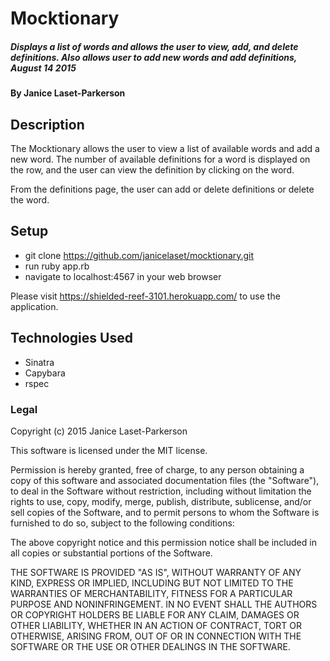 # Mocktionary

##### Displays a list of words and allows the user to view, add, and delete definitions. Also allows user to add new words and add definitions, August 14 2015

#### By Janice Laset-Parkerson

## Description

The Mocktionary allows the user to view a list of available words and add a new word. The number of available definitions for a word is displayed on the row, and the user can view the definition by clicking on the word.

From the definitions page, the user can add or delete definitions or delete the word.

## Setup

* git clone https://github.com/janicelaset/mocktionary.git
* run ruby app.rb
* navigate to localhost:4567 in your web browser

Please visit https://shielded-reef-3101.herokuapp.com/ to use the application.

## Technologies Used

* Sinatra
* Capybara
* rspec


### Legal

Copyright (c) 2015 Janice Laset-Parkerson

This software is licensed under the MIT license.

Permission is hereby granted, free of charge, to any person obtaining a copy
of this software and associated documentation files (the "Software"), to deal
in the Software without restriction, including without limitation the rights
to use, copy, modify, merge, publish, distribute, sublicense, and/or sell
copies of the Software, and to permit persons to whom the Software is
furnished to do so, subject to the following conditions:

The above copyright notice and this permission notice shall be included in
all copies or substantial portions of the Software.

THE SOFTWARE IS PROVIDED "AS IS", WITHOUT WARRANTY OF ANY KIND, EXPRESS OR
IMPLIED, INCLUDING BUT NOT LIMITED TO THE WARRANTIES OF MERCHANTABILITY,
FITNESS FOR A PARTICULAR PURPOSE AND NONINFRINGEMENT. IN NO EVENT SHALL THE
AUTHORS OR COPYRIGHT HOLDERS BE LIABLE FOR ANY CLAIM, DAMAGES OR OTHER
LIABILITY, WHETHER IN AN ACTION OF CONTRACT, TORT OR OTHERWISE, ARISING FROM,
OUT OF OR IN CONNECTION WITH THE SOFTWARE OR THE USE OR OTHER DEALINGS IN
THE SOFTWARE.
